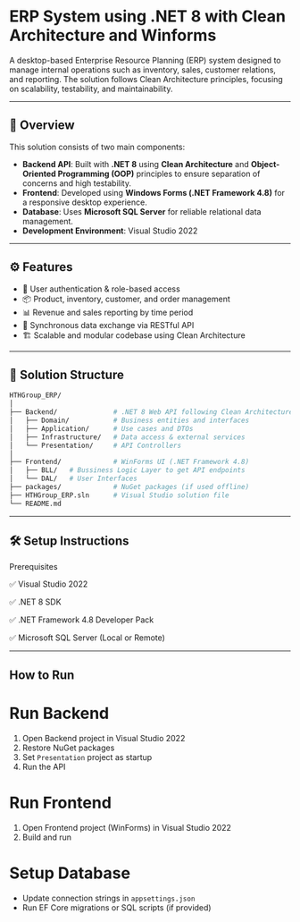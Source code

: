 ﻿# ERP System using .NET 8 with Clean Architecture and Winforms

A desktop-based Enterprise Resource Planning (ERP) system designed to manage internal operations such as inventory, sales, customer relations, and reporting. The solution follows Clean Architecture principles, focusing on scalability, testability, and maintainability.

---

## 📌 Overview

This solution consists of two main components:

- **Backend API**: Built with **.NET 8** using **Clean Architecture** and **Object-Oriented Programming (OOP)** principles to ensure separation of concerns and high testability.
- **Frontend**: Developed using **Windows Forms (.NET Framework 4.8)** for a responsive desktop experience.
- **Database**: Uses **Microsoft SQL Server** for reliable relational data management.
- **Development Environment**: Visual Studio 2022

---

## ⚙️ Features

- 🔐 User authentication & role-based access
- 📦 Product, inventory, customer, and order management
- 📊 Revenue and sales reporting by time period
- 🔄 Synchronous data exchange via RESTful API
- 🏗️ Scalable and modular codebase using Clean Architecture

---

## 📁 Solution Structure

```bash
HTHGroup_ERP/
│
├── Backend/              # .NET 8 Web API following Clean Architecture
│   ├── Domain/           # Business entities and interfaces
│   ├── Application/      # Use cases and DTOs
│   ├── Infrastructure/   # Data access & external services
│   └── Presentation/     # API Controllers
│
├── Frontend/             # WinForms UI (.NET Framework 4.8)
│   ├── BLL/   # Bussiness Logic Layer to get API endpoints
│   └── DAL/   # User Interfaces
├── packages/             # NuGet packages (if used offline)
├── HTHGroup_ERP.sln      # Visual Studio solution file
└── README.md

```

---

## 🛠️ Setup Instructions
Prerequisites

✅ Visual Studio 2022

✅ .NET 8 SDK

✅ .NET Framework 4.8 Developer Pack

✅ Microsoft SQL Server (Local or Remote)

---

## How to Run

# Run Backend
1. Open Backend project in Visual Studio 2022
2. Restore NuGet packages
3. Set `Presentation` project as startup
4. Run the API

# Run Frontend
1. Open Frontend project (WinForms) in Visual Studio 2022
2. Build and run

# Setup Database
- Update connection strings in `appsettings.json`
- Run EF Core migrations or SQL scripts (if provided)
